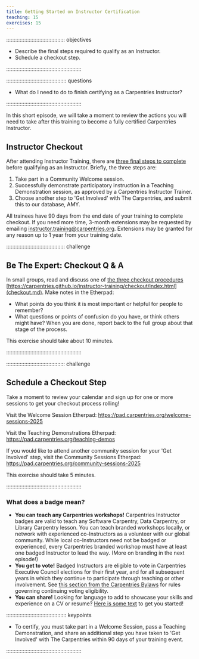 ```yaml
---
title: Getting Started on Instructor Certification
teaching: 15
exercises: 15
---
```


::::::::::::::::::::::::::::::::::::::: objectives

- Describe the final steps required to qualify as an Instructor.
- Schedule a checkout step.

::::::::::::::::::::::::::::::::::::::::::::::::::

:::::::::::::::::::::::::::::::::::::::: questions

- What do I need to do to finish certifying as a Carpentries Instructor?

::::::::::::::::::::::::::::::::::::::::::::::::::
  
In this short episode, we will take a moment to review the actions you will
need to take after this training to become a fully certified Carpentries Instructor.

## Instructor Checkout

After attending Instructor Training, there are [three final steps to complete](checkout.md) before qualifying as an Instructor.
Briefly, the three steps are:

1. Take part in a Community Welcome session.
2. Successfully demonstrate participatory instruction in a Teaching Demonstration session, as approved by a Carpentries Instructor Trainer.
3. Choose another step to 'Get Involved' with The Carpentries, and submit this to our database, AMY.

All trainees have 90 days from the end date of your training to complete checkout. If you need more time,
3-month extensions may be requested by emailing [instructor.training@carpentries.org](mailto:instructor.training@carpentries.org).
Extensions may be granted for any reason up to 1 year from your training date.

:::::::::::::::::::::::::::::::::::::::  challenge

## Be The Expert: Checkout Q \& A

In small groups, read and discuss one of [the three checkout procedures](checkout.md) [https://carpentries.github.io/instructor-training/checkout/index.html](checkout.md).
Make notes in the Etherpad:

- What points do you think it is most important or helpful for people to remember?
- What questions or points of confusion do you have, or think others might have?
  When you are done, report back to the full group about that stage of the process.

This exercise should take about 10 minutes.

::::::::::::::::::::::::::::::::::::::::::::::::::

:::::::::::::::::::::::::::::::::::::::  challenge

## Schedule a Checkout Step

Take a moment to review your calendar and sign up for one or more sessions to get your checkout process rolling!

Visit the Welcome Session Etherpad: <https://pad.carpentries.org/welcome-sessions-2025>

Visit the Teaching Demonstrations Etherpad: <https://pad.carpentries.org/teaching-demos>

If you would like to attend another community session for your 'Get Involved' step, visit the 
Community Sessions Etherpad: <https://pad.carpentries.org/community-sessions-2025>

This exercise should take 5 minutes.

::::::::::::::::::::::::::::::::::::::::::::::::::

### What does a badge mean?

- **You can teach any Carpentries workshops!** Carpentries Instructor badges are valid to teach any Software Carpentry, Data Carpentry, or Library Carpentry lesson. You can teach branded workshops locally, or network with experienced co-Instructors as a volunteer with our global community. While local co-Instructors need not be badged or experienced, every Carpentries branded workshop must have at least one badged Instructor to lead the way. (More on branding in the next episode!)
- **You get to vote!** Badged Instructors are eligible to vote in Carpentries Executive Council elections for their first year, and for all subsequent years in which they continue to participate through teaching or other involvement. See [this section from the Carpentries Bylaws][voting-rights] for rules governing continuing voting eligibility.
- **You can share!** Looking for language to add to showcase your skills and experience on a CV or resume? [Here is some text][text-for-instructors] to get you started!

:::::::::::::::::::::::::::::::::::::::: keypoints

- To certify, you must take part in a Welcome Session, pass a Teaching Demonstration, and share an additional step you have taken to 'Get Involved' with The Carpentries within 90 days of your training event.

::::::::::::::::::::::::::::::::::::::::::::::::::

[voting-rights]: https://carpentries.org/about-us/governance/#carpentries-bylaws-and-policies
[text-for-instructors]: https://github.com/carpentries/commons/blob/master/text-for-instructors.md



